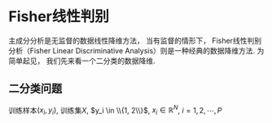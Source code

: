 # Fisher线性判别
主成分分析是无监督的数据线性降维方法， 当有监督的情形下， Fisher线性判别分析（Fisher Linear Discriminative Analysis）则是一种经典的数据降维方法. 为简单起见， 我们先来看一个二分类的数据降维.

## 二分类问题
训练样本$(x_i, y_i)$, 训练集$X$, $y_i \in \\{1, 2\\}$, $x_i \in \mathbb{R}^N$, $i = 1, 2, \cdots, P$
